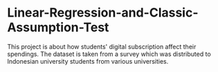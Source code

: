 # Linear-Regression-and-Classic-Assumption-Test

This project is about how students' digital subscription affect their spendings. The dataset is taken from a survey which was distributed to Indonesian university students from various universities.
